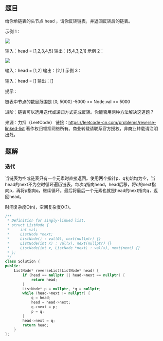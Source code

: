 ## 题目

给你单链表的头节点 head ，请你反转链表，并返回反转后的链表。

示例 1：

![](https://assets.leetcode.com/uploads/2021/02/19/rev1ex1.jpg)

输入：head = [1,2,3,4,5]
输出：[5,4,3,2,1]
示例 2：

![](https://assets.leetcode.com/uploads/2021/02/19/rev1ex2.jpg)


输入：head = [1,2]
输出：[2,1]
示例 3：

输入：head = []
输出：[]


提示：

链表中节点的数目范围是 [0, 5000]
-5000 <= Node.val <= 5000


进阶：链表可以选用迭代或递归方式完成反转。你能否用两种方法解决这道题？

来源：力扣（LeetCode）
链接：https://leetcode-cn.com/problems/reverse-linked-list
著作权归领扣网络所有。商业转载请联系官方授权，非商业转载请注明出处。

## 题解

### 迭代

当链表为空或链表只有一个元素时直接返回。使用两个指针p、q初始均为空，当head的next不为空时循环遍历链表，每次q指向head，head后移，将q的next指向p，再将p指向q，继续循环。最后将最后一个元素也就是head的next指向q，返回head。

时间复杂度O(n)，空间复杂度O(1)。

```c++
/**
 * Definition for singly-linked list.
 * struct ListNode {
 *     int val;
 *     ListNode *next;
 *     ListNode() : val(0), next(nullptr) {}
 *     ListNode(int x) : val(x), next(nullptr) {}
 *     ListNode(int x, ListNode *next) : val(x), next(next) {}
 * };
 */
class Solution {
public:
    ListNode* reverseList(ListNode* head) {
        if (head == nullptr || head->next == nullptr) {
            return head;
        }
        ListNode* p = nullptr, *q = nullptr;
        while (head->next != nullptr) {
            q = head;
            head = head->next;
            q->next = p;
            p = q;
        }
        head->next = q;
        return head;
    }
};
```

